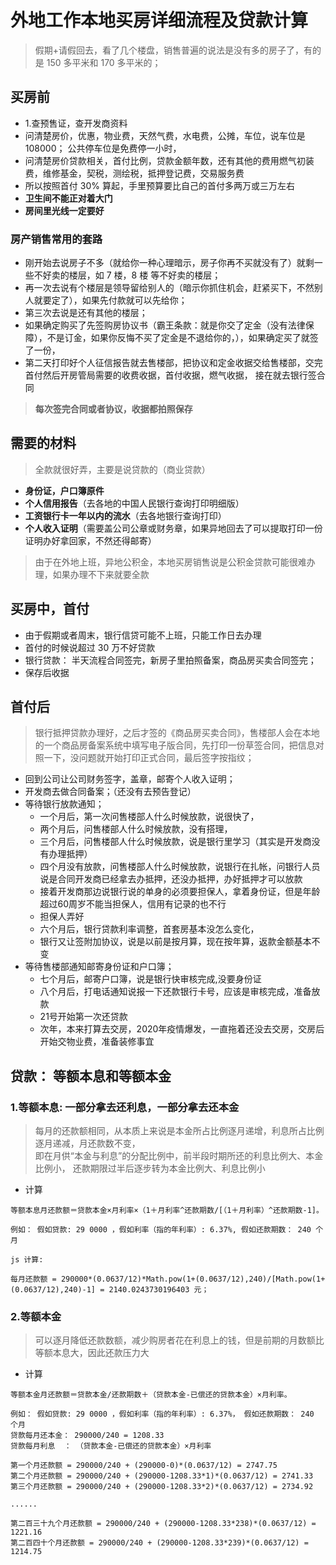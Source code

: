 # 外地工作本地买房详细流程及贷款计算

> 假期+请假回去，看了几个楼盘，销售普遍的说法是没有多的房子了，有的是 150 多平米和 170 多平米的；

## 买房前

- 1.查预售证，查开发商资料
- 问清楚房价，优惠，物业费，天然气费，水电费，公摊，车位，说车位是 108000； 公共停车位是免费停一小时，
- 问清楚房价贷款相关，首付比例，贷款金额年数，还有其他的费用燃气初装费，维修基金，契税，测绘税，抵押登记费，交易服务费
- 所以按照首付 30% 算起，手里预算要比自己的首付多两万或三万左右
- **卫生间不能正对着大门**
- **房间里光线一定要好**

### 房产销售常用的套路

- 刚开始去说房子不多（就给你一种心理暗示，房子你再不买就没有了）就剩一些不好卖的楼层，如 7 楼，8 楼 等不好卖的楼层；
- 再一次去说有个楼层是领导留给别人的（暗示你抓住机会，赶紧买下，不然别人就要定了），如果先付款就可以先给你；
- 第三次去说是还有其他的楼层；
- 如果确定购买了先签购房协议书（霸王条款：就是你交了定金（没有法律保障），不是订金，如果你反悔不买了定金是不退给你的，），如果确定买了就签了一份，
- 第二天打印好个人征信报告就去售楼部，把协议和定金收据交给售楼部，交完首付然后开房管局需要的收费收据，首付收据，燃气收据，
  接在就去银行签合同

>**每次签完合同或者协议，收据都拍照保存**

## 需要的材料

>全款就很好弄，主要是说贷款的（商业贷款）

- **身份证，户口簿原件**
- **个人信用报告**（去各地的中国人民银行查询打印明细版）
- **工资银行卡一年以内的流水**（去各地银行查询打印）
- **个人收入证明**（需要盖公司公章或财务章，如果异地回去了可以提取打印一份证明办好拿回家，不然还得邮寄）

>由于在外地上班，异地公积金，本地买房销售说是公积金贷款可能很难办理，如果办理不下来就要全款

## 买房中，首付

- 由于假期或者周末，银行信贷可能不上班，只能工作日去办理
- 首付的时候说超过 30 万不好贷款
- 银行贷款： 半天流程合同签完，新房子里拍照备案，商品房买卖合同签完；
- 保存后收据

## 首付后

>银行抵押贷款办理好，之后才签的《商品房买卖合同》，售楼部人会在本地的一个商品房备案系统中填写电子版合同，先打印一份草签合同，把信息对照一下，没问题就开始打印正式合同，最后签字按指纹；

- 回到公司让公司财务签字，盖章，邮寄个人收入证明；
- 开发商去做合同备案；（还没有去预告登记）
- 等待银行放款通知；
  - 一个月后，第一次问售楼部人什么时候放款，说很快了，
  - 两个月后，问售楼部人什么时候放款，没有搭理，
  - 三个月后，问售楼部人什么时候放款，说是银行里学习（其实是开发商没有办理抵押）
  - 四个月没有放款，问售楼部人什么时候放款，说银行在扎帐，问银行人员说是合同开发商已经拿去办抵押，还没办抵押，办好抵押才可以放款
  - 接着开发商那边说银行说的单身的必须要担保人，拿着身份证，但是年龄超过60周岁不能当担保人，信用有记录的也不行
  - 担保人弄好
  - 六个月后，银行贷款利率调整，首套房基本没怎么变化，
  - 银行又让签附加协议，说是以前是按月算，现在按年算，返款金额基本不变
- 等待售楼部通知邮寄身份证和户口簿；
  - 七个月后，邮寄户口簿，说是银行快审核完成,没要身份证
  - 八个月后，打电话通知说报一下还款银行卡号，应该是审核完成，准备放款
  - 21号开始第一次还贷款
  - 次年，本来打算去交房，2020年疫情爆发，一直拖着还没去交房，交房后开始交物业费，准备装修事宜

## 贷款： 等额本息和等额本金

### 1.等额本息: 一部分拿去还利息，一部分拿去还本金

>每月的还款额相同，从本质上来说是本金所占比例逐月递增，利息所占比例逐月递减，月还款数不变，  
即在月供“本金与利息”的分配比例中，前半段时期所还的利息比例大、本金比例小，
还款期限过半后逐步转为本金比例大、利息比例小  

- 计算

```
等额本息月还款额＝贷款本金×月利率×（1＋月利率^还款期数/[（1＋月利率）^还款期数-1]。

例如： 假如贷款: 29 0000 ，假如利率（指的年利率）: 6.37%, 假如还款期数： 240 个月

js 计算:   

每月还款额 = 290000*(0.0637/12)*Math.pow(1+(0.0637/12),240)/[Math.pow(1+(0.0637/12),240)-1] = 2140.0243730196403 元；
```

### 2.等额本金

>可以逐月降低还款数额，减少购房者花在利息上的钱，但是前期的月数额比等额本息大，因此还款压力大  

- 计算

```
等额本金月还款额＝贷款本金/还款期数＋（贷款本金-已偿还的贷款本金）×月利率。

例如： 假如贷款: 29 0000 ，假如利率（指的年利率）: 6.37%， 假如还款期数： 240 个月
贷款每月还本金： 290000/240 = 1208.33
贷款每月利息  ： （贷款本金-已偿还的贷款本金）×月利率

第一个月还款额 = 290000/240 + (290000-0)*(0.0637/12) = 2747.75
第二个月还款额 = 290000/240 + (290000-1208.33*1)*(0.0637/12) = 2741.33
第三个月还款额 = 290000/240 + (290000-1208.33*2)*(0.0637/12) = 2734.92

......

第二百三十九个月还款额 = 290000/240 + (290000-1208.33*238)*(0.0637/12) = 1221.16
第二百四十个月还款额 = 290000/240 + (290000-1208.33*239)*(0.0637/12) = 1214.75
```
